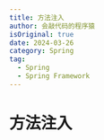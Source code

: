 ```yaml
---
title: 方法注入
author: 会敲代码的程序猿
isOriginal: true
date: 2024-03-26
category: Spring
tag:
  - Spring
  - Spring Framework
---
```


# 方法注入
